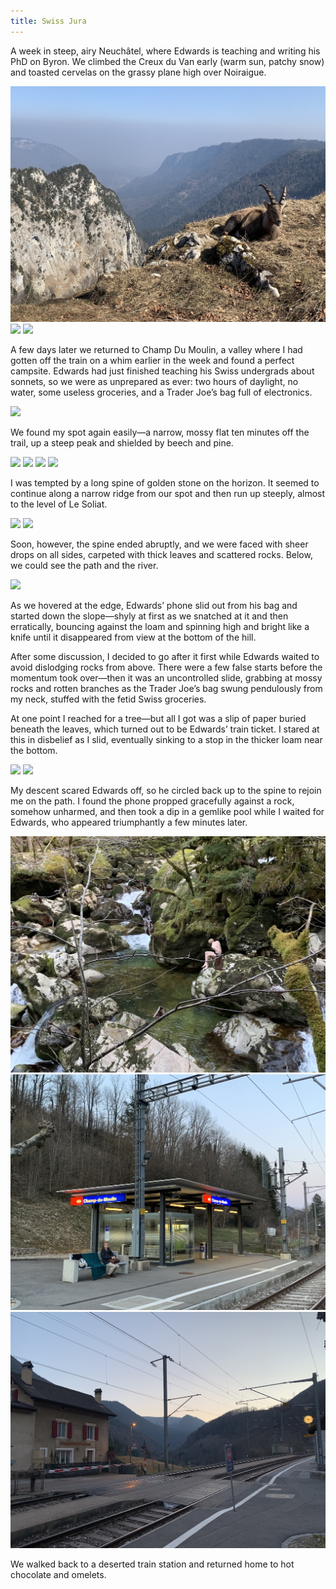 ```yaml
---
title: Swiss Jura
---
```

A week in steep, airy Neuchâtel, where Edwards is teaching and writing his PhD on Byron. We climbed the Creux du Van early (warm sun, patchy snow) and toasted cervelas on the grassy plane high over Noiraigue.

![](jura1.JPG)
![](jura2.JPG)
![](jura3.JPG)

A few days later we returned to Champ Du Moulin, a valley where I had gotten off the train on a whim earlier in the week and found a perfect campsite. Edwards had just finished teaching his Swiss undergrads about sonnets, so we were as unprepared as ever: two hours of daylight, no water, some useless groceries, and a Trader Joe’s bag full of electronics.

![](jura4.JPG)

We found my spot again easily—a narrow, mossy flat ten minutes off the trail, up a steep peak and shielded by beech and pine.

![](jura5.JPG)
![](jura6.JPG)
![](jura7.JPG)
![](jura8.JPG)

I was tempted by a long spine of golden stone on the horizon. It seemed to continue along a narrow ridge from our spot and then run up steeply, almost to the level of Le Soliat.

![](jura9.JPG)
![](jura10.JPG)

Soon, however, the spine ended abruptly, and we were faced with sheer drops on all sides, carpeted with thick leaves and scattered rocks. Below, we could see the path and the river.

![](jura10a.JPG)

As we hovered at the edge, Edwards’ phone slid out from his bag and started down the slope—shyly at first as we snatched at it and then erratically, bouncing against the loam and spinning high and bright like a knife until it disappeared from view at the bottom of the hill.

After some discussion, I decided to go after it first while Edwards waited to avoid dislodging rocks from above. There were a few false starts before the momentum took over—then it was an uncontrolled slide, grabbing at mossy rocks and rotten branches as the Trader Joe’s bag swung pendulously from my neck, stuffed with the fetid Swiss groceries.

At one point I reached for a tree—but all I got was a slip of paper buried beneath the leaves, which turned out to be Edwards’ train ticket. I stared at this in disbelief as I slid, eventually sinking to a stop in the thicker loam near the bottom.

![](jura11.JPG)
![](juraphone.JPG)

My descent scared Edwards off, so he circled back up to the spine to rejoin me on the path. I found the phone propped gracefully against a rock, somehow unharmed, and then took a dip in a gemlike pool while I waited for Edwards, who appeared triumphantly a few minutes later.

![](jura12.JPG)
![](jura13.JPG)
![](jura14.JPG)

We walked back to a deserted train station and returned home to hot chocolate and omelets.
